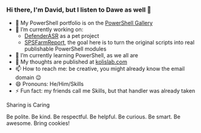 ### Hi there, I'm David, but I listen to Dawe as well 👋

- 🌌 My PowerShell portfolio is on the [PowerShell Gallery](https://www.powershellgallery.com/packages?q=sassdawe)  
- 🔭 I’m currently working on:
    - [DefenderASR](https://github.com/sassdawe/HardenWindows/tree/main/WindowsDefender/DefenderASR) as a pet project
    - [SPSFarmReport](https://github.com/sassdawe/SPSFarmReport), the goal here is to turn the original scripts into real publishable PowerShell modules
- 🌱 I’m currently learning PowerShell, as we all are
- 💬 My thoughts are published at [kolislab.com](https://kolislab.com)
- 📫 How to reach me: be creative, you might already know the email domain 😉
- 😄 Pronouns: He/Him/Skills
- ⚡ Fun fact: my friends call me Skills, but that handler was already taken

Sharing is Caring

Be polite. Be kind. Be respectful. Be helpful. Be curious. Be smart. Be awesome. Bring cookies!
